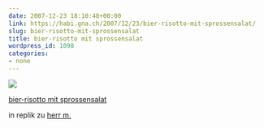 ```yaml
---
date: 2007-12-23 18:10:48+00:00
link: https://habi.gna.ch/2007/12/23/bier-risotto-mit-sprossensalat/
slug: bier-risotto-mit-sprossensalat
title: bier-risotto mit sprossensalat
wordpress_id: 1098
categories:
- none
---
```



 [![](https://static.flickr.com/2166/2130756245_f65521d9a7_m.jpg)](https://www.flickr.com/photos/habi/2130756245/)
   

 
  [bier-risotto mit sprossensalat](https://www.flickr.com/photos/habi/2130756245/)
    

 



in replik zu [herr m.](http://bloxxs.ch/?p=1275)  

  

